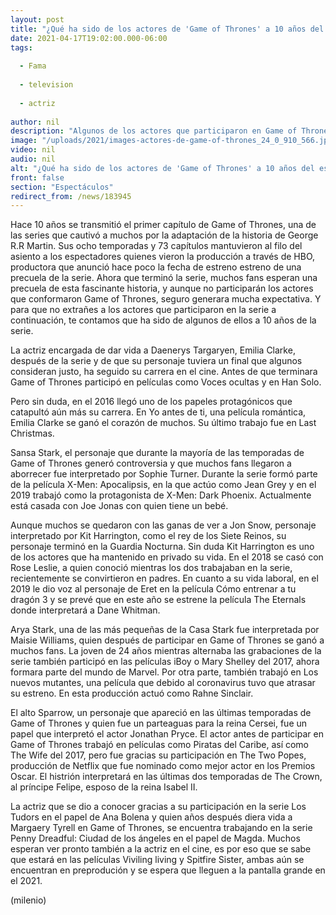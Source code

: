```yaml
---
layout: post
title: "¿Qué ha sido de los actores de 'Game of Thrones' a 10 años del estreno de la serie?"
date: 2021-04-17T19:02:00.000-06:00
tags:
  
  - Fama
  
  - television
  
  - actriz
  
author: nil
description: "Algunos de los actores que participaron en Game of Thrones han destacado en el cine, incluso hay uno que fue nominado a un Oscar. "
image: "/uploads/2021/images-actores-de-game-of-thrones_24_0_910_566.jpg"
video: nil
audio: nil
alt: "¿Qué ha sido de los actores de 'Game of Thrones' a 10 años del estreno de la serie?"
front: false
section: "Espectáculos"
redirect_from: /news/183945
---
```


Hace 10 años se transmitió el primer capítulo de Game of Thrones, una de las series que cautivó a muchos por la adaptación de la historia de George R.R Martin. Sus ocho temporadas y 73 capítulos mantuvieron al filo del asiento a los espectadores quienes vieron la producción a través de  HBO, productora que anunció hace poco la fecha de estreno estreno de una precuela de la serie. Ahora que terminó la serie, muchos fans esperan una precuela de esta fascinante historia, y aunque no participarán los actores que conformaron Game of Thrones, seguro generara mucha expectativa. Y para que no extrañes a los actores que participaron en la serie a continuación, te contamos que ha sido de algunos de ellos a 10 años de la serie. 

La actriz encargada de dar vida a Daenerys Targaryen, Emilia Clarke, después de la serie y de que su personaje tuviera un final que algunos consideran justo, ha seguido su carrera en el cine. Antes de que terminara Game of Thrones participó en películas como Voces ocultas y en Han Solo. 

Pero sin duda, en el 2016 llegó uno de los papeles protagónicos que catapultó aún más su carrera. En Yo antes de ti, una película romántica, Emilia Clarke se ganó el corazón de muchos. Su último trabajo fue en Last Christmas. 

Sansa Stark, el personaje que durante la mayoría de las temporadas de Game of Thrones generó controversia y que muchos fans llegaron a aborrecer fue interpretado por Sophie Turner. Durante la serie formó parte de la película X-Men: Apocalipsis, en la que actúo como Jean Grey  y en el 2019 trabajó como la protagonista de X-Men: Dark Phoenix. Actualmente está casada con Joe Jonas con quien tiene un bebé. 

Aunque muchos se quedaron con las ganas de ver a Jon Snow, personaje interpretado por Kit Harrington, como el rey de los Siete Reinos, su personaje terminó en la Guardia Nocturna. Sin duda Kit Harrington es uno de los actores que ha mantenido en privado su vida. En el 2018 se casó con Rose Leslie, a quien conoció mientras los dos trabajaban en la serie, recientemente se convirtieron en padres. En cuanto a su vida laboral, en el 2019 le dio voz al personaje de Eret en la película Cómo entrenar a tu dragón 3 y se prevé que en este año se estrene la película The Eternals donde interpretará a Dane Whitman. 

Arya Stark, una de las más pequeñas de la Casa Stark fue interpretada por Maisie Williams, quien después de participar en Game of Thrones se ganó a muchos fans. La joven de 24 años mientras alternaba las grabaciones de la serie también participó en las películas iBoy o Mary Shelley del 2017, ahora formara parte del mundo de Marvel. Por otra parte, también trabajó en Los nuevos mutantes, una película que debido al coronavirus tuvo que atrasar su estreno. En esta producción actuó como Rahne Sinclair.

El alto Sparrow, un personaje que apareció en las últimas temporadas de Game of Thrones y quien fue un parteaguas para la reina Cersei, fue un papel que interpretó el actor Jonathan Pryce. El actor antes de participar en Game of Thrones trabajó en películas como Piratas del Caribe, así como The Wife del 2017, pero fue gracias su participación en The Two Popes, producción de Netflix que fue nominado como mejor actor en los Premios Oscar. El histrión interpretará en las últimas dos temporadas de The Crown, al príncipe Felipe, esposo de la reina Isabel II.  

La actriz que se dio a conocer gracias a su participación en la serie Los Tudors en el papel de Ana Bolena y quien años después diera vida a Margaery Tyrell en Game of Thrones, se encuentra trabajando en la serie Penny Dreadful: Ciudad de los ángeles en el papel de Magda. Muchos esperan ver pronto también a la actriz en el cine, es por eso que se sabe que estará en las películas Viviling living y Spitfire Sister, ambas aún se encuentran en preprodución y se espera que lleguen a la pantalla grande en el 2021. 

(milenio)